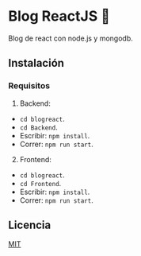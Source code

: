 # Blog ReactJS 📰

Blog de react con node.js y mongodb.

## Instalación

### Requisitos

1. Backend:

- `cd blogreact`.
- `cd Backend`.
- Escribir: ``npm install``.
- Correr: ``npm run start``.

2. Frontend:

- `cd blogreact`.
- `cd Frontend`.
- Escribir: ``npm install``.
- Correr: ``npm run start``.

## Licencia

[MIT](https://opensource.org/licenses/MIT)
